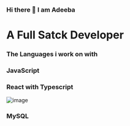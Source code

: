 ### Hi there 👋 I am Adeeba
# A Full Satck Developer 

### The Languages i work on with 
### JavaScript 
### React with Typescript
![image](https://github.com/AdeebaSaeed/AdeebaSaeed/assets/124208667/c554cef8-9125-4e96-9b3e-e92deaf33944)

### MySQL






